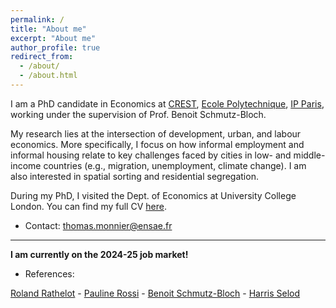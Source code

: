 ```yaml
---
permalink: /
title: "About me"
excerpt: "About me"
author_profile: true
redirect_from: 
  - /about/
  - /about.html
---
```


I am a PhD candidate in Economics at [CREST](https://crest.science/), [Ecole Polytechnique](https://www.polytechnique.edu/en), [IP Paris](https://www.ip-paris.fr/en), working under the supervision of Prof. Benoit Schmutz-Bloch.

My research lies at the intersection of development, urban, and labour economics. More specifically, I focus on how informal employment and informal housing relate to key challenges faced by cities in low- and middle-income countries (e.g., migration, unemployment, climate change). I am also interested in spatial sorting and residential segregation.

During my PhD, I visited the Dept. of Economics at University College London. You can find my full CV [here](https://tlmonnier.github.io/files/CV.pdf).

- Contact: [thomas.monnier@ensae.fr](mailto:thomas.monnier@ensae.fr)

---

**I am currently on the 2024-25 job market!**

- References:

[Roland Rathelot](http://rolandrathelot.com/) - [Pauline Rossi](https://sites.google.com/site/paulinerossimoulin/home) - [Benoit Schmutz-Bloch](https://sites.google.com/site/benoitschmutz/) - [Harris Selod](https://sites.google.com/site/hselod/)

